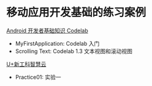 # 移动应用开发基础的练习案例

[Android 开发者基础知识 Codelab](https://developer.android.com/courses/fundamentals-training/toc-v2?hl=zh-cn)

- MyFirstApplication: Codelab 入门
- Scrolling Text: Codelab 1.3 文本视图和滚动视图

[U+新工科智慧云](https://www.eec-cn.com)

- Practice01: 实验一